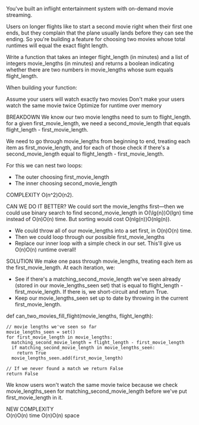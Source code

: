 You've built an inflight entertainment system with on-demand movie streaming.

Users on longer flights like to start a second movie right when their first one ends, but they complain that the plane usually lands before they can see the ending. So you're building a feature for choosing two movies whose total runtimes will equal the exact flight length.

Write a function that takes an integer flight_length (in minutes) and a list of integers movie_lengths (in minutes) and returns a boolean indicating whether there are two numbers in movie_lengths whose sum equals flight_length.

When building your function:

Assume your users will watch exactly two movies
Don't make your users watch the same movie twice
Optimize for runtime over memory

BREAKDOWN
We know our two movie lengths need to sum to flight_length.
for a given first_movie_length, we need a second_movie_length that equals flight_length - first_movie_length.

We need to go through movie_lengths from beginning to end, treating each item as first_movie_length, and for each of those check if there's a second_movie_length equal to flight_length - first_movie_length.

For this we can nest two loops:
  - The outer choosing first_movie_length
  - The inner choosing second_movie_length

COMPLEXITY
O(n^2)O(n​2).

CAN WE DO IT BETTER?
We could sort the movie_lengths first—then we could use binary search to find second_movie_length in O(\lg{n})O(lgn) time instead of O(n)O(n) time. But sorting would cost O(nlg(n))O(nlg(n)).

- We could throw all of our movie_lengths into a set first, in O(n)O(n) time.
- Then we could loop through our possible first_movie_lengths
- Replace our inner loop with a simple check in our set.
This'll give us O(n)O(n) runtime overall!

SOLUTION
We make one pass through movie_lengths, treating each item as the first_movie_length. At each iteration, we:
  - See if there's a matching_second_movie_length we've seen already (stored in our movie_lengths_seen set) that is equal to flight_length - first_movie_length.
    If there is, we short-circuit and return True.
  - Keep our movie_lengths_seen set up to date by throwing in the current first_movie_length.

  def can_two_movies_fill_flight(movie_lengths, flight_length):

    // movie lengths we've seen so far
    movie_lengths_seen = set()
    for first_movie_length in movie_lengths:
      matching_second_movie_length = flight_length - first_movie_length
      if matching_second_movie_length in movie_lengths_seen:
        return True
      movie_lengths_seen.add(first_movie_length)

    // If we never found a match we return False
    return False

We know users won't watch the same movie twice because we check movie_lengths_seen for matching_second_movie_length before we've put first_movie_length in it.

NEW COMPLEXITY  
O(n)O(n) time
O(n)O(n) space
